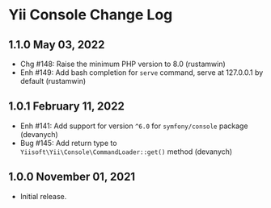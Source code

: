 # Yii Console Change Log

## 1.1.0 May 03, 2022

- Chg #148: Raise the minimum PHP version to 8.0 (rustamwin)
- Enh #149: Add bash completion for `serve` command, serve at 127.0.0.1 by default (rustamwin)

## 1.0.1 February 11, 2022

- Enh #141: Add support for version `^6.0` for `symfony/console` package (devanych)
- Bug #145: Add return type to `Yiisoft\Yii\Console\CommandLoader::get()` method (devanych)

## 1.0.0 November 01, 2021

- Initial release.
